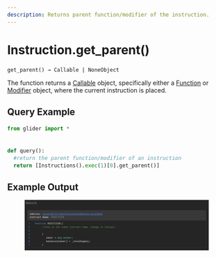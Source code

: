 ```yaml
---
description: Returns parent function/modifier of the instruction.
---
```


# Instruction.get\_parent()

`get_parent() → Callable | NoneObject`

The function returns a [Callable](../callable/) object, specifically either a [Function](../callable/function/) or [Modifier](../callable/modifier/) object, where the current instruction is placed.

## Query Example

```python
from glider import *


def query():
  #return the parent function/modifier of an instruction
  return [Instructions().exec(1)[0].get_parent()]
```

## Example Output

<figure><img src="../../.gitbook/assets/image (10) (1).png" alt=""><figcaption></figcaption></figure>
